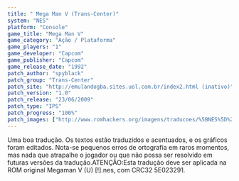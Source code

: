 ```yaml
---
title: " Mega Man V (Trans-Center)"
system: "NES"
platform: "Console"
game_title: "Mega Man V"
game_category: "Ação / Plataforma"
game_players: "1"
game_developer: "Capcom"
game_publisher: "Capcom"
game_release_date: "1992"
patch_author: "spyblack"
patch_group: "Trans-Center"
patch_site: "http://emulandogba.sites.uol.com.br/index2.html (inativo)"
patch_version: "1.0"
patch_release: "23/06/2009"
patch_type: "IPS"
patch_progress: "100%"
patch_images: ["http://www.romhackers.org/imagens/traducoes/%5BNES%5D%20Megaman%20V%20-%20Trans-Center%20-%201.png","http://www.romhackers.org/imagens/traducoes/%5BNES%5D%20Megaman%20V%20-%20Trans-Center%20-%202.png","http://www.romhackers.org/imagens/traducoes/%5BNES%5D%20Megaman%20V%20-%20Trans-Center%20-%203.png"]
---
```

Uma boa tradução. Os textos estão traduzidos e acentuados, e os gráficos foram editados. Nota-se pequenos erros de ortografia em raros momentos, mas nada que atrapalhe o jogador ou que não possa ser resolvido em futuras versões da tradução.ATENÇÃO:Esta tradução deve ser aplicada na ROM original Megaman V (U) [!].nes, com CRC32 5E023291.